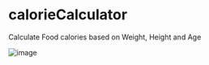 # calorieCalculator
Calculate Food calories based on Weight, Height and Age

![image](https://github.com/jagadishsail/calorieCalculator/assets/95681216/b553ede9-93a7-426c-a520-1458a7d57d0c)

